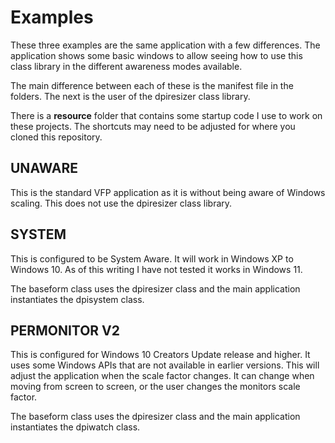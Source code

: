 # Examples
These three examples are the same application with a few differences. The application shows some basic windows to allow seeing how to use this class library in the different awareness modes available. 

The main difference between each of these is the manifest file in the folders. The next is the user of the dpiresizer class library. 

There is a **resource** folder that contains some startup code I use to work on these projects. The shortcuts may need to be adjusted for where you cloned this repository.

## UNAWARE
This is the standard VFP application as it is without being aware of Windows scaling. This does not use the dpiresizer class library. 

## SYSTEM
This is configured to be System Aware. It will work in Windows XP to Windows 10. As of this writing I have not tested it works in Windows 11.

The baseform class uses the dpiresizer class and the main application instantiates the dpisystem class.

## PERMONITOR V2
This is configured for Windows 10 Creators Update release and higher. It uses some Windows APIs that are not available in earlier versions. This will adjust the application when the scale factor changes. It can change when moving from screen to screen, or the user changes the monitors scale factor.

The baseform class uses the dpiresizer class and the main application instantiates the dpiwatch class.